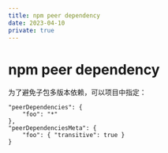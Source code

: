 ```yaml
---
title: npm peer dependency
date: 2023-04-10
private: true
---
```

# npm peer dependency
为了避免子包多版本依赖，可以项目中指定：

    "peerDependencies": {
        "foo": "*"
    },
    "peerDependenciesMeta": {
        "foo": { "transitive": true }
    }